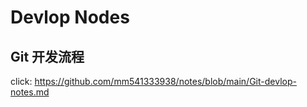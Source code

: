 # Devlop Nodes

## Git 开发流程
click: https://github.com/mm541333938/notes/blob/main/Git-devlop-notes.md
